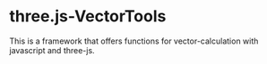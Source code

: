 # three.js-VectorTools

This  is a framework that offers functions for vector-calculation with javascript and three-js.
